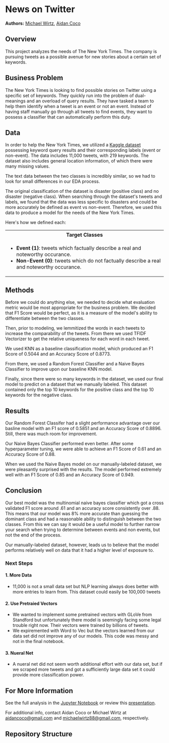 # News on Twitter

**Authors:** [Michael Wirtz](https://github.com/mwirtz946), [Aidan Coco](https://github.com/acoco10)

## Overview

This project analyzes the needs of The New York Times. The company is pursuing tweets as a possible avenue for new stories about a certain set of keywords. 

## Business Problem

The New York Times is looking to find possible stories on Twitter using a specific set of keywords. They quickly run into the problem of dual-meanings and an overload of query results. They have tasked a team to help them identify when a tweet is an event or not an event. Instead of having staff manually go through all tweets to find events, they want to possess a classifier that can automatically perform this duty.  

## Data

In order to help the New York Times, we utilized a [Kaggle dataset](https://www.kaggle.com/vstepanenko/disaster-tweets) possessing keyword query results and their corresponding labels (event or non-event). The data includes 11,000 tweets, with 219 keywords. The dataset also includes general location information, of which there were many missing values. 

The text data between the two classes is incredibly similar, so we had to look for small differences in our EDA process. 

The original classification of the dataset is disaster (positive class) and no disaster (negative class). 
When searching through the dataset's tweets and labels, we found that the data was less specific to disasters and could be more accurately be defined as event vs non-event. Therefore, we used this data to produce a model for the needs of the New York Times. 

Here's how we defined each: 

<table>
<tr>
<th> Target Classes</th>
</tr>
<tr>
<td>

<ul>
<li> <b>Event (1)</b>: tweets which factually describe a real and noteworthy occurance.</li>
<li> <b>Non-Event (0)</b>: tweets which do not factually describe a real and noteworthy occurance.</li>
</ul>

</td>
</tr>
</table>


## Methods

Before we could do anything else, we needed to decide what evaluation metric would be most appropriate for the business problem. We decided that F1 Score would be perfect, as it is a measure of the model's ability to differentiate between the two classes. 

Then, prior to modeling, we lemmitized the words in each tweets to increase the comparability of the tweets. From there we used TFIDF Vectorizer to get the relative uniqueness for each word in each tweet. 

We used KNN as a baseline classification model, which produced an F1 Score of 0.5044 and an Accuracy Score of 0.8773. 

From there, we used a Random Forest Classifier and a Naive Bayes Classifier to improve upon our baseline KNN model. 

Finally, since there were so many keywords in the dataset, we used our final model to predict on a dataset that we manually labeled. This dataset contained only the top 10 keywords for the positive class and the top 10 keywords for the negative class. 

## Results

Our Random Forest Classifer had a slight performance advantage over our basline model with an F1 score of 0.5851 and an Accuracy Score of 0.8896. Still, there was much room for improvement. 

Our Naive Bayes Classifier performed even better. After some hyperparameter tuning, we were able to achieve an F1 Score of 0.61 and an Accuracy Score of 0.88. 

When we used the Naive Bayes model on our manually-labeled dataset, we were pleasantly surprised with the results. The model performed extremely well with an F1 Score of 0.85 and an Accuracy Score of 0.949. 

## Conclusion

Our best model was the multinomial naive bayes classifier which got a cross validated F1 score around .61 and an accuracy score consistently over .88. This means that our model was 8% more accurate than guessing the dominant class and had a reasonable ability to distinguish between the two classes. From this we can say it would be a useful model to further narrow your search when trying to determine between events and non events, but not the end of the process. 

Our manually-labeled dataset, however, leads us to believe that the model performs relatively well on data that it had a higher level of exposure to. 

### Next Steps

#### 1. More Data

- 11,000 is not a small data set but NLP learning always does better with more entries to learn from. This dataset could easily be 100,000 tweets

#### 2. Use Pretraied Vectors 

- We wanted to implement some pretrained vectors with GLoVe from Standford but unfortunately there model is seemingly facing some legal trouble right now. Their vectors were trained by billions of tweets.
- We expiremented with Word to Vec but the vectors learned from our data set did not improve any of our models. This code was messy and not in the final notebook. 

#### 3. Nueral Net

- A nueral net did not seem worth additional effort with our data set, but if we scraped more tweets and got a sufficiently large data set it could provide more classification power. 

## For More Information

See the full analysis in the [Jupyter Notebook](./final_notebook.ipynb) or review this [presentation](./slides_successful_movie.pdf).

For additional info, contact Aidan Coco or Michael Wirtz at
[aidancoco@gmail.com](mailto:aidancoco@gmail.com) and [michaelwirtz88@gmail.com](mailto:michaelwirtz88@gmail.com), respectively.

## Repository Structure
